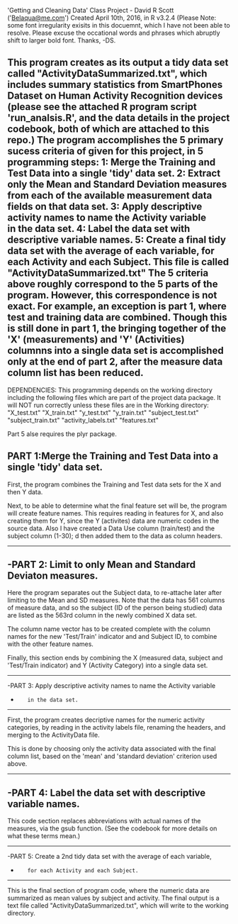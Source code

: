  'Getting and Cleaning Data' Class Project - David R Scott ('Belaqua@me.com') 
 Created April 10th, 2016, in R v3.2.4
(Please Note: some font irregularity exisits in this docuemnt, which I have not been able to resolve. Please excuse the occational words and phrases which abruptly shift to larger bold font. Thanks, -DS.

This program creates as its output a tidy data set called "ActivityDataSummarized.txt", which
includes summary statistics from SmartPhones Dataset on Human Activity Recognition devices (please 
see the attached R program script 'run_analsis.R', and the data details in the project codebook, both
 of which are attached to this repo.)
The program accomplishes the 5 primary sucess criteria of given for this project, in 5 programming steps:
                            1: Merge the Training and Test Data into a single 'tidy' data set. 
                            2: Extract only the Mean and Standard Deviation measures from each 
                                of the available measurement data fields on that data set.
                            3: Apply descriptive activity names to name the Activity variable   
                               in the data set.
                            4: Label the data set with descriptive variable names.
                            5: Create a final  tidy data set with the average of each variable, 
                               for each Activity and each Subject. 
                               This file is called "ActivityDataSummarized.txt"
The 5 criteria above  roughly correspond to the 5 parts of the program. However, this correspondence is not
exact. For example, an exception is part 1, where test and training data are combined. Though this is still 
done in part 1, the bringing together of the 'X' (measurements) and 'Y' (Activities) columnns into a single 
data set is accomplished only at the end of part 2, after the measure data column list has been reduced. 
------------------------------------------------------------------------------------------------------------
DEPENDENCIES:
This programming depends on the working directory including the following 
files which are part of the project data package. It will NOT run correctly 
unless these files are in the Working directory:
  "X_test.txt"          "X_train.txt"         "y_test.txt"          "y_train.txt"
  "subject_test.txt"    "subject_train.txt"  "activity_labels.txt" "features.txt"

Part 5 alse requires the plyr package.

PART 1:Merge the Training and Test Data into a single 'tidy' data set.
-----------------------------------------------------------------------
First, the program combines the Training and Test data sets for the X and then Y data.

Next, to be able to determine what the final feature set will be, the program will create feature names. 
This requires reading in features for X, and also creating them for Y, since the Y (activites) data 
are numeric codes in the source data. Also I have created a Data Use column (train/test) and the subject column (1-30); 
d then added them to the data as column headers. 

-----------------------------------------------------------------------
-PART 2: Limit to only Mean and Standard Deviaton measures. 
-----------------------------------------------------------------------
Here the program separates out the Subject data, to re-attache later after 
limiting to the Mean and SD measures. Note that the data has 561 columns of measure data, and so the 
subject (ID of the person being studied) data are listed as the 563rd column in the newly combined X data set.
 
 The column name vector has to be created complete with the column names for the new 'Test/Train' indicator 
 and and Subject ID, to combine with the other feature names. 

Finally, this section ends by combining the X (measured data, subject and 'Test/Train indicator) and Y (Activity Category) 
into a single data set.

-----------------------------------------------------------------------
-PART 3: Apply descriptive activity names to name the Activity variable   
-        in the data set.
-----------------------------------------------------------------------

First, the program creates decriptive names for the numeric activity categories, 
 by reading in the activity labels file, renaming the headers, and merging to 
 the ActivityData file.

This is done by choosing only the activity data associated with the final column list, based on the 'mean' and 
'standard deviation' criterion used above.

-----------------------------------------------------------------------
-PART 4: Label the data set with descriptive variable names.  
-----------------------------------------------------------------------
This code section replaces abbreviations with actual names of the measures, via the gsub function.
(See the codebook for more details on what these terms mean.)

-----------------------------------------------------------------------
-PART 5: Create a 2nd tidy data set with the average of each variable, 
-        for each Activity and each Subject.  
-----------------------------------------------------------------------
This is the final section of program code, where the numeric data are 
summarized as mean values by subject and activity. The final output is
a text file called "ActivityDataSummarized.txt", which will write to the 
working directory.

